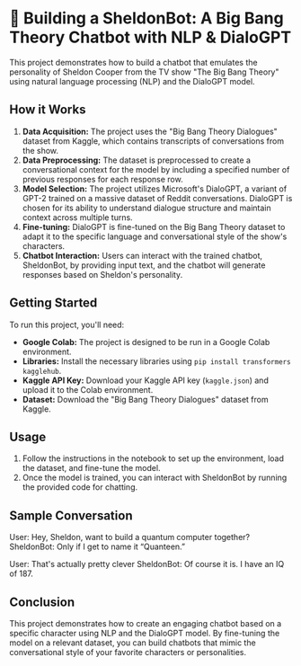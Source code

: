 # 🧠 Building a SheldonBot: A Big Bang Theory Chatbot with NLP & DialoGPT

This project demonstrates how to build a chatbot that emulates the personality of Sheldon Cooper from the TV show "The Big Bang Theory" using natural language processing (NLP) and the DialoGPT model.

## How it Works

1. **Data Acquisition:** The project uses the "Big Bang Theory Dialogues" dataset from Kaggle, which contains transcripts of conversations from the show.
2. **Data Preprocessing:** The dataset is preprocessed to create a conversational context for the model by including a specified number of previous responses for each response row.
3. **Model Selection:** The project utilizes Microsoft's DialoGPT, a variant of GPT-2 trained on a massive dataset of Reddit conversations. DialoGPT is chosen for its ability to understand dialogue structure and maintain context across multiple turns.
4. **Fine-tuning:** DialoGPT is fine-tuned on the Big Bang Theory dataset to adapt it to the specific language and conversational style of the show's characters.
5. **Chatbot Interaction:** Users can interact with the trained chatbot, SheldonBot, by providing input text, and the chatbot will generate responses based on Sheldon's personality.

## Getting Started

To run this project, you'll need:

- **Google Colab:** The project is designed to be run in a Google Colab environment.
- **Libraries:** Install the necessary libraries using `pip install transformers kagglehub`.
- **Kaggle API Key:** Download your Kaggle API key (`kaggle.json`) and upload it to the Colab environment.
- **Dataset:** Download the "Big Bang Theory Dialogues" dataset from Kaggle.

## Usage

1. Follow the instructions in the notebook to set up the environment, load the dataset, and fine-tune the model.
2. Once the model is trained, you can interact with SheldonBot by running the provided code for chatting.

## Sample Conversation

User: Hey, Sheldon, want to build a quantum computer together? SheldonBot: Only if I get to name it “Quanteen.”

User: That's actually pretty clever SheldonBot: Of course it is. I have an IQ of 187.

## Conclusion

This project demonstrates how to create an engaging chatbot based on a specific character using NLP and the DialoGPT model. By fine-tuning the model on a relevant dataset, you can build chatbots that mimic the conversational style of your favorite characters or personalities.
